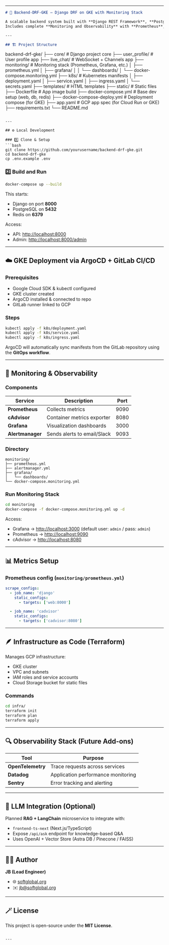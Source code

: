 
---

```markdown
# 🧠 Backend-DRF-GKE — Django DRF on GKE with Monitoring Stack

A scalable backend system built with **Django REST Framework**, **PostgreSQL**, **Redis**, and **Celery**, containerized via **Docker** and deployed to **Google Kubernetes Engine (GKE)** using **Helm**, **ArgoCD**, and **GitLab CI/CD**.  
Includes complete **Monitoring and Observability** with **Prometheus**, **cAdvisor**, **Grafana**, and **Alertmanager**.

---

## 🏗️ Project Structure

```

backend-drf-gke/
├── core/                      # Django project core
├── user_profile/              # User profile app
├── live_chat/                 # WebSocket + Channels app
├── monitoring/                # Monitoring stack (Prometheus, Grafana, etc.)
│   ├── prometheus.yml
│   ├── grafana/
│   │   └── dashboards/
│   └── docker-compose.monitoring.yml
├── k8s/                       # Kubernetes manifests
│   ├── deployment.yaml
│   ├── service.yaml
│   ├── ingress.yaml
│   └── secrets.yaml
├── templates/                 # HTML templates
├── static/                    # Static files
├── Dockerfile                 # App image build
├── docker-compose.yml         # Base dev setup (web, db, redis)
├── docker-compose-deploy.yml  # Deployment compose (for GKE)
├── app.yaml                   # GCP app spec (for Cloud Run or GKE)
├── requirements.txt
└── README.md

````

---

## ⚙️ Local Development

### 1️⃣ Clone & Setup
```bash
git clone https://github.com/yourusername/backend-drf-gke.git
cd backend-drf-gke
cp .env.example .env
````

### 2️⃣ Build and Run

```bash
docker-compose up --build
```

This starts:

* Django on port **8000**
* PostgreSQL on **5432**
* Redis on **6379**

Access:

* API: [http://localhost:8000](http://localhost:8000)
* Admin: [http://localhost:8000/admin](http://localhost:8000/admin)

---

## ☁️ GKE Deployment via ArgoCD + GitLab CI/CD

### Prerequisites

* Google Cloud SDK & kubectl configured
* GKE cluster created
* ArgoCD installed & connected to repo
* GitLab runner linked to GCP

### Steps

```bash
kubectl apply -f k8s/deployment.yaml
kubectl apply -f k8s/service.yaml
kubectl apply -f k8s/ingress.yaml
```

ArgoCD will automatically sync manifests from the GitLab repository using the **GitOps workflow**.

---

## 🧩 Monitoring & Observability

### Components

| Service          | Description                 | Port |
| ---------------- | --------------------------- | ---- |
| **Prometheus**   | Collects metrics            | 9090 |
| **cAdvisor**     | Container metrics exporter  | 8080 |
| **Grafana**      | Visualization dashboards    | 3000 |
| **Alertmanager** | Sends alerts to email/Slack | 9093 |

### Directory

```
monitoring/
├── prometheus.yml
├── alertmanager.yml
├── grafana/
│   └── dashboards/
└── docker-compose.monitoring.yml
```

### Run Monitoring Stack

```bash
cd monitoring
docker-compose -f docker-compose.monitoring.yml up -d
```

Access:

* Grafana → [http://localhost:3000](http://localhost:3000) (default user: `admin` / pass: `admin`)
* Prometheus → [http://localhost:9090](http://localhost:9090)
* cAdvisor → [http://localhost:8080](http://localhost:8080)

---

## 📊 Metrics Setup

### Prometheus config (`monitoring/prometheus.yml`)

```yaml
scrape_configs:
  - job_name: 'django'
    static_configs:
      - targets: ['web:8000']

  - job_name: 'cadvisor'
    static_configs:
      - targets: ['cadvisor:8080']
```

---

## 🪶 Infrastructure as Code (Terraform)

Manages GCP infrastructure:

* GKE cluster
* VPC and subnets
* IAM roles and service accounts
* Cloud Storage bucket for static files

### Commands

```bash
cd infra/
terraform init
terraform plan
terraform apply
```

---

## 🔍 Observability Stack (Future Add-ons)

| Tool              | Purpose                            |
| ----------------- | ---------------------------------- |
| **OpenTelemetry** | Trace requests across services     |
| **Datadog**       | Application performance monitoring |
| **Sentry**        | Error tracking and alerting        |

---

## 🤖 LLM Integration (Optional)

Planned **RAG + LangChain** microservice to integrate with:

* `frontend-ts-next` (Next.js/TypeScript)
* Expose `/api/ask` endpoint for knowledge-based Q&A
* Uses OpenAI + Vector Store (Astra DB / Pinecone / FAISS)

---

## 🧑‍💻 Author

**JB (Lead Engineer)**

* 🌐 [softglobal.org](https://softglobal.org)
* ✉️ [jb@softglobal.org](mailto:jb@softglobal.org)

---

## 🪄 License

This project is open-source under the **MIT License**.

```

---

```
